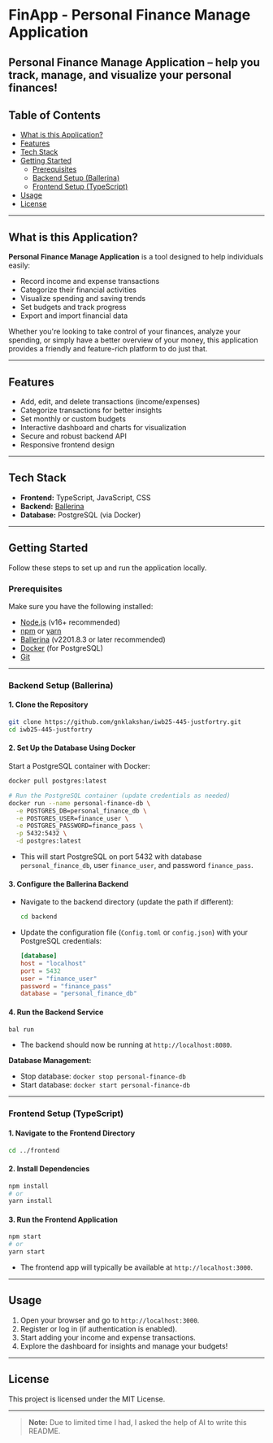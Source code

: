 # FinApp - Personal Finance Manage Application

 Personal Finance Manage Application –  help you track, manage, and visualize your personal finances! 
---

## Table of Contents

- [What is this Application?](#what-is-this-application)
- [Features](#features)
- [Tech Stack](#tech-stack)
- [Getting Started](#getting-started)
  - [Prerequisites](#prerequisites)
  - [Backend Setup (Ballerina)](#backend-setup-ballerina)
  - [Frontend Setup (TypeScript)](#frontend-setup-typescript)
- [Usage](#usage)
- [License](#license)

---

## What is this Application?

**Personal Finance Manage Application** is a tool designed to help individuals easily:

- Record income and expense transactions
- Categorize their financial activities
- Visualize spending and saving trends
- Set budgets and track progress
- Export and import financial data

Whether you're looking to take control of your finances, analyze your spending, or simply have a better overview of your money, this application provides a friendly and feature-rich platform to do just that.

---

## Features

- Add, edit, and delete transactions (income/expenses)
- Categorize transactions for better insights
- Set monthly or custom budgets
- Interactive dashboard and charts for visualization
- Secure and robust backend API
- Responsive frontend design

---

## Tech Stack

- **Frontend:** TypeScript, JavaScript, CSS
- **Backend:** [Ballerina](https://ballerina.io/)
- **Database:** PostgreSQL (via Docker)

---

## Getting Started

Follow these steps to set up and run the application locally.

### Prerequisites

Make sure you have the following installed:

- [Node.js](https://nodejs.org/) (v16+ recommended)
- [npm](https://www.npmjs.com/) or [yarn](https://yarnpkg.com/)
- [Ballerina](https://ballerina.io/downloads/) (v2201.8.3 or later recommended)
- [Docker](https://www.docker.com/get-started/) (for PostgreSQL)
- [Git](https://git-scm.com/)

---

### Backend Setup (Ballerina)

#### 1. Clone the Repository

```bash
git clone https://github.com/gnklakshan/iwb25-445-justfortry.git
cd iwb25-445-justfortry
```

#### 2. Set Up the Database Using Docker

Start a PostgreSQL container with Docker:

```bash
docker pull postgres:latest

# Run the PostgreSQL container (update credentials as needed)
docker run --name personal-finance-db \
  -e POSTGRES_DB=personal_finance_db \
  -e POSTGRES_USER=finance_user \
  -e POSTGRES_PASSWORD=finance_pass \
  -p 5432:5432 \
  -d postgres:latest
```

- This will start PostgreSQL on port 5432 with database `personal_finance_db`, user `finance_user`, and password `finance_pass`.

#### 3. Configure the Ballerina Backend

- Navigate to the backend directory (update the path if different):

  ```bash
  cd backend
  ```

- Update the configuration file (`Config.toml` or `config.json`) with your PostgreSQL credentials:

  ```toml
  [database]
  host = "localhost"
  port = 5432
  user = "finance_user"
  password = "finance_pass"
  database = "personal_finance_db"
  ```

#### 4. Run the Backend Service

```bash
bal run
```

- The backend should now be running at `http://localhost:8080`.

**Database Management:**
- Stop database: `docker stop personal-finance-db`
- Start database: `docker start personal-finance-db`

---

### Frontend Setup (TypeScript)

#### 1. Navigate to the Frontend Directory

```bash
cd ../frontend
```

#### 2. Install Dependencies

```bash
npm install
# or
yarn install
```

#### 3. Run the Frontend Application

```bash
npm start
# or
yarn start
```

- The frontend app will typically be available at `http://localhost:3000`.

---

## Usage

1. Open your browser and go to `http://localhost:3000`.
2. Register or log in (if authentication is enabled).
3. Start adding your income and expense transactions.
4. Explore the dashboard for insights and manage your budgets!

---


## License

This project is licensed under the MIT License.

---

> **Note:** Due to limited time I had, I asked the help of AI to write this README.
